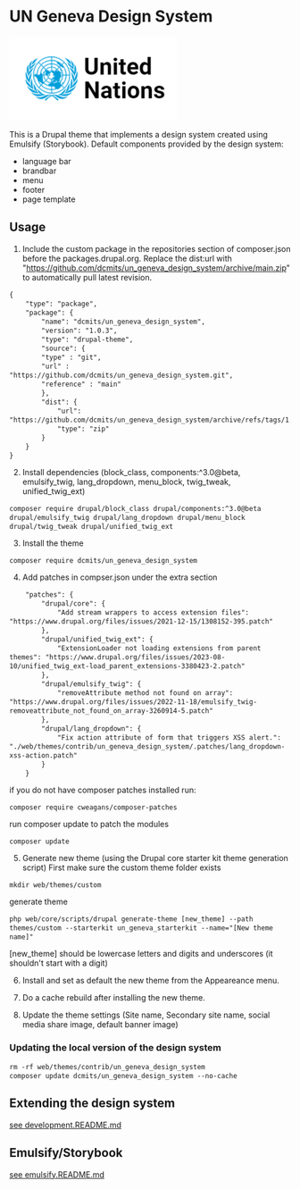 # UN Geneva Design System
<p><img src="screenshot.png" /></p>

This is a Drupal theme that implements a design system created using Emulsify (Storybook).
Default components provided by the design system:
- language bar
- brandbar
- menu
- footer
- page template

## Usage
1. Include the custom package in the repositories section of composer.json before the packages.drupal.org. Replace the dist:url with "https://github.com/dcmits/un_geneva_design_system/archive/main.zip" to automatically pull latest revision.
```
{
    "type": "package",
    "package": {
        "name": "dcmits/un_geneva_design_system",
        "version": "1.0.3",
        "type": "drupal-theme",
        "source": {
        "type" : "git",
        "url" : "https://github.com/dcmits/un_geneva_design_system.git",
        "reference" : "main"
        },
        "dist": {
            "url": "https://github.com/dcmits/un_geneva_design_system/archive/refs/tags/1.0.3.zip",
            "type": "zip"
        }
    }
}
```
2. Install dependencies (block_class, components:^3.0@beta, emulsify_twig, lang_dropdown, menu_block, twig_tweak, unified_twig_ext)
```
composer require drupal/block_class drupal/components:^3.0@beta drupal/emulsify_twig drupal/lang_dropdown drupal/menu_block drupal/twig_tweak drupal/unified_twig_ext
```
3. Install the theme
```
composer require dcmits/un_geneva_design_system
```
4. Add patches in compser.json under the extra section
```
    "patches": {
        "drupal/core": {
            "Add stream wrappers to access extension files": "https://www.drupal.org/files/issues/2021-12-15/1308152-395.patch"
        },
        "drupal/unified_twig_ext": {
            "ExtensionLoader not loading extensions from parent themes": "https://www.drupal.org/files/issues/2023-08-10/unified_twig_ext-load_parent_extensions-3380423-2.patch"
        },
        "drupal/emulsify_twig": {
            "removeAttribute method not found on array": "https://www.drupal.org/files/issues/2022-11-18/emulsify_twig-removeattribute_not_found_on_array-3260914-5.patch"
        },
        "drupal/lang_dropdown": {
            "Fix action attribute of form that triggers XSS alert.": "./web/themes/contrib/un_geneva_design_system/.patches/lang_dropdown-xss-action.patch"
        }
    }
```
if you do not have composer patches installed run:
```
composer require cweagans/composer-patches
```
run composer update to patch the modules
```
composer update
```
5. Generate new theme (using the Drupal core starter kit theme generation script)
First make sure the custom theme folder exists
```
mkdir web/themes/custom
```
generate theme
```
php web/core/scripts/drupal generate-theme [new_theme] --path themes/custom --starterkit un_geneva_starterkit --name="[New theme name]"
```
[new_theme] should be lowercase letters and digits and underscores (it shouldn't start with a digit)

6. Install and set as default the new theme from the Appeareance menu.

7. Do a cache rebuild after installing the new theme.

8. Update the theme settings (Site name, Secondary site name, social media share image, default banner image)

### Updating the local version of the design system
```
rm -rf web/themes/contrib/un_geneva_design_system
composer update dcmits/un_geneva_design_system --no-cache
```

## Extending the design system

[see development.README.md](development.README.md)

## Emulsify/Storybook

[see emulsify.README.md](emulsify.README.md)